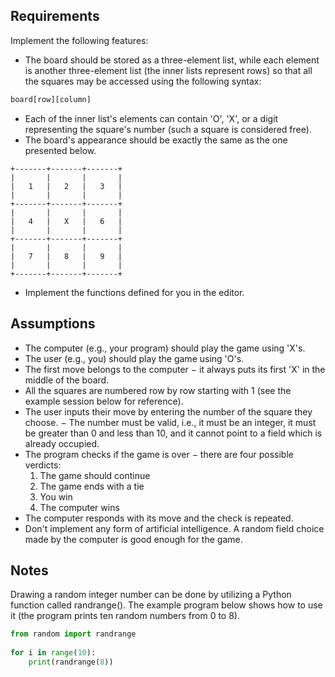 ## Requirements

Implement the following features:
- The board should be stored as a three-element list, while each element is
another three-element list (the inner lists represent rows) so that all the
squares may be accessed using the following syntax:
```python
board[row][column]
```
- Each of the inner list's elements can contain 'O', 'X', or a digit
representing the square's number (such a square is considered free).
- The board's appearance should be exactly the same as the one presented below.
```plaintext
+-------+-------+-------+
|       |       |       |
|   1   |   2   |   3   |
|       |       |       |
+-------+-------+-------+
|       |       |       |
|   4   |   X   |   6   |
|       |       |       |
+-------+-------+-------+
|       |       |       |
|   7   |   8   |   9   |
|       |       |       |
+-------+-------+-------+
```
- Implement the functions defined for you in the editor.


## Assumptions

- The computer (e.g., your program) should play the game using 'X's.
- The user (e.g., you) should play the game using 'O's.
- The first move belongs to the computer − it always puts its first 'X' in the
  middle of the board.
- All the squares are numbered row by row starting with 1 (see the example
  session below for reference).
- The user inputs their move by entering the number of the square they choose.
− The number must be valid, i.e., it must be an integer, it must be greater than
  0 and less than 10, and it cannot point to a field which is already occupied.
- The program checks if the game is over − there are four possible verdicts:
    1. The game should continue
    2. The game ends with a tie
    3. You win
    4. The computer wins
- The computer responds with its move and the check is repeated.
- Don't implement any form of artificial intelligence. A random field choice
  made by the computer is good enough for the game.


## Notes

Drawing a random integer number can be done by utilizing a Python function
called randrange(). The example program below shows how to use it (the program
prints ten random numbers from 0 to 8).
```python
from random import randrange
     
for i in range(10):
    print(randrange(8))
```
